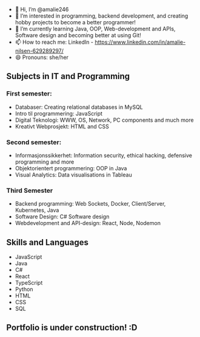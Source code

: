 - 👋 Hi, I’m @amalie246
- 👀 I’m interested in programming, backend development, and creating hobby projects to become a better programmer!
- 🌱 I’m currently learning Java, OOP, Web-development and APIs, Software design and becoming better at using Git!
- 📫 How to reach me: LinkedIn - https://www.linkedin.com/in/amalie-nilsen-629289297/
- 😄 Pronouns: she/her

<!---
amalie246/amalie246 is a ✨ special ✨ repository because its `README.md` (this file) appears on your GitHub profile.
You can click the Preview link to take a look at your changes.
--->

## Subjects in IT and Programming

### First semester:
- Databaser: Creating relational databases in MySQL
- Intro til programmering: JavaScript
- Digital Teknologi: WWW, OS, Network, PC components and much more
- Kreativt Webprosjekt: HTML and CSS

### Second semester:
- Informasjonssikkerhet: Information security, ethical hacking, defensive programming and more
- Objektorientert programmering: OOP in Java
- Visual Analytics: Data visualisations in Tableau

### Third Semester
- Backend programming: Web Sockets, Docker, Client/Server, Kubernetes, Java
- Software Design: C# Software design
- Webdevelopment and API-design: React, Node, Nodemon


## Skills and Languages
- JavaScript
- Java
- C#
- React
- TypeScript
- Python
- HTML
- CSS
- SQL

## Portfolio is under construction! :D
